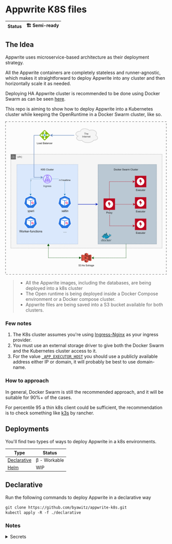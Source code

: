 # Appwrite K8S files

| Status | 🏗️ Semi-ready |
|--------|----------------|

## The Idea

Appwrite uses microservice-based architecture as their deployment strategy.

All the Appwrite containers are completely stateless and runner-agnostic, which makes
it straightforward to deploy Appwrite into any cluster and then horizontally scale it as needed.

Deploying HA Appwrite cluster is recommended to be done using Docker Swarm as can be seen [here](https://github.com/byawitz/scaling-appwrite).

This repo is aiming to show how to deploy Appwrite into a Kubernetes cluster while keeping the OpenRuntime in a Docker Swarm cluster, like so.

![Diagram](./assets/appwrite-k8s.drawio.svg)

> - All the Appwrite images, including the databases, are being deployed into a k8s cluster
> - The Open runtime is being deployed inside a Docker Compose environment or a Docker compose cluster.
> - Appwrite files are being saved into a S3 bucket available for both clusters.

### Few notes

1. The K8s cluster assumes you're using [Ingress-Nginx](https://kubernetes.github.io/ingress-nginx/) as your ingress provider.
2. You must use an external storage driver to give both the Docker Swarm and the Kubernetes cluster access to it.
3. For the value [`_APP_EXECUTOR_HOST`](./declarative/config/env.yml#74) you should use a publicly available address either IP or domain, it will probably be best to use domain-name.

### How to approach

In general, Docker Swarm is still the recommended approach, and it will be suitable for 90%+ of the cases.

For percentile 95 a thin k8s client could be sufficient, the recommendation is to check something like [k3s](https://k3s.io/) by rancher.

## Deployments

You'll find two types of ways to deploy Appwrite in a k8s environments.

| Type                         | Status       |
|------------------------------|--------------|
| [Declarative](./declarative) | β - Workable |
| [Helm](./helm)               | WIP          |

## Declarative

Run the following commands to deploy Appwrite in a declarative way

```shell
git clone https://github.com/byawitz/appwrite-k8s.git
kubectl apply -R -f ./declarative
```

### Notes

<details>
<summary>Secrets</summary>
Remember to convert all your secrets to base64, for example

```shell
echo -n "your-secret-key" | base64 -i -
```

Or by deploying them one by one.

```shell
kubectl create secret generic appwrite-secrets --from-literal=_APP_OPENSSL_KEY_V1=your-secret-key
```

</details>